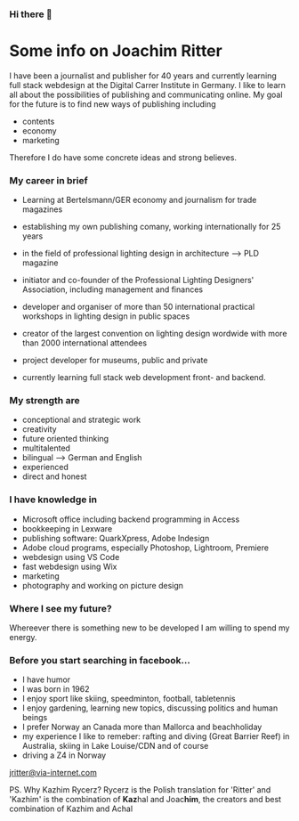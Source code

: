 ### Hi there 👋

# Some info on Joachim Ritter

I have been a journalist and publisher for 40 years and currently learning full stack webdesign at the Digital Carrer Institute in Germany. I like to learn all about the possibilities of publishing and communicating online. My goal for the future is to find new ways of publishing including 
- contents
- economy
- marketing

Therefore I do have some concrete ideas and strong believes. 

### My career in brief
- Learning at Bertelsmann/GER economy and journalism for trade magazines
- establishing my own publishing comany, working internationally for 25 years
- in the field of professional lighting design in architecture --> PLD magazine
- initiator and co-founder of the Professional Lighting Designers' Association, including management and finances
- developer and organiser of more than 50 international practical workshops in lighting design in public spaces
- creator of the largest convention on lighting design wordwide with more than 2000 international attendees 
- project developer for museums, public and private

- currently learning full stack web development front- and backend.

### My strength are 
- conceptional and strategic work
- creativity
- future oriented thinking
- multitalented
- bilingual --> German and English
- experienced
- direct and honest

### I have knowledge in
- Microsoft office including backend programming in Access
- bookkeeping in Lexware
- publishing software: QuarkXpress, Adobe Indesign
- Adobe cloud programs, especially Photoshop, Lightroom, Premiere
- webdesign using VS Code
- fast webdesign using Wix
- marketing 
- photography and working on picture design

### Where I see my future?
Whereever there is something new to be developed I am willing to spend my energy.

### Before you start searching in facebook...
- I have humor
- I was born in 1962
- I enjoy sport like skiing, speedminton, football, tabletennis
- I enjoy gardening, learning new topics, discussing politics and human beings
- I prefer Norway an Canada more than Mallorca and beachholiday
- my experience I like to remeber: rafting and diving (Great Barrier Reef) in Australia, skiing in Lake Louise/CDN and of course
- driving a Z4 in Norway

jritter@via-internet.com

PS. Why Kazhim Rycerz? Rycerz is the Polish translation for 'Ritter' and 'Kazhim' is the combination of **Kaz**hal and Joac**him**, the creators and best combination of Kazhim and Achal

